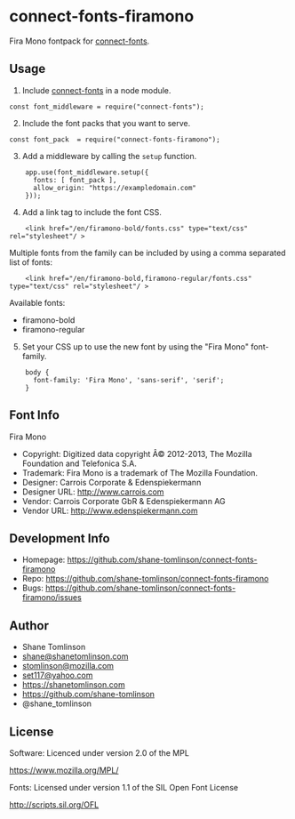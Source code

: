 # connect-fonts-firamono

Fira Mono fontpack for [connect-fonts](https://github.com/shane-tomlinson/connect-fonts).

## Usage

1. Include [connect-fonts](https://github.com/shane-tomlinson/connect-fonts) in a node module.
```
const font_middleware = require("connect-fonts");
```

2. Include the font packs that you want to serve.
```
const font_pack  = require("connect-fonts-firamono");
```

3. Add a middleware by calling the `setup` function.
```
    app.use(font_middleware.setup({
      fonts: [ font_pack ],
      allow_origin: "https://exampledomain.com"
    }));
```

4. Add a link tag to include the font CSS.
```
    <link href="/en/firamono-bold/fonts.css" type="text/css" rel="stylesheet"/ >
```

Multiple fonts from the family can be included by using a comma separated list of fonts:
```
    <link href="/en/firamono-bold,firamono-regular/fonts.css" type="text/css" rel="stylesheet"/ >
```

Available fonts:
* firamono-bold
* firamono-regular

5. Set your CSS up to use the new font by using the "Fira Mono" font-family.
```
    body {
      font-family: 'Fira Mono', 'sans-serif', 'serif';
    }
```

## Font Info
Fira Mono

* Copyright: Digitized data copyright Â© 2012-2013, The Mozilla Foundation and Telefonica S.A.
* Trademark: Fira Mono is a trademark of The Mozilla Foundation.
* Designer: Carrois Corporate & Edenspiekermann
* Designer URL: http://www.carrois.com
* Vendor: Carrois Corporate GbR & Edenspiekermann AG
* Vendor URL: http://www.edenspiekermann.com

## Development Info
* Homepage: https://github.com/shane-tomlinson/connect-fonts-firamono
* Repo: https://github.com/shane-tomlinson/connect-fonts-firamono
* Bugs: https://github.com/shane-tomlinson/connect-fonts-firamono/issues

## Author
* Shane Tomlinson
* shane@shanetomlinson.com
* stomlinson@mozilla.com
* set117@yahoo.com
* https://shanetomlinson.com
* https://github.com/shane-tomlinson
* @shane_tomlinson


## License

Software: Licenced under version 2.0 of the MPL

  https://www.mozilla.org/MPL/

Fonts: Licensed under version 1.1 of the SIL Open Font License

  http://scripts.sil.org/OFL

